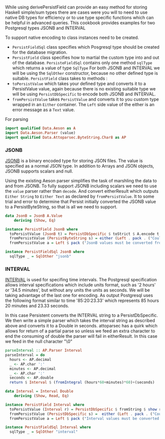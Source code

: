 While using derivePersistField can provide an easy method for storing Haskell simple/sum types there are cases were you will 
to need to use native DB types for efficiency or to use type specific functions which can be helpful in advanced queries.
This cookbook provides examples for two Postgresql types JSONB and INTERVAL

To support native encoding to class instances need to be created.
* `PersistFieldSql` class specifies which Posgresql type should be created for the database migration.
* `PersistField` class specifies how to martial the custom type into and out of the database.
`PersisteFieldSql` contains only one method `sqlType` which returns a value of type `SqlType` For both JSONB and INTERVAL we 
will be using the `SqlOther` constructor, because no other defined type is suitable.
`PersistField` class takes to methods :
* `toPersistValue` which takes your defined type and converts it to a PersistValue value, again because there is no existing 
suitable type we will be using `PersistDbSpecific` to encode both JSONB and INTERVAL.
* `fromPersistValue` takes `PersistValue` and converts it to you custom type wrapped in an `Either` container. The `Left` side value of
 the either is an error message as a `Text` value.

For parsing 
```haskell
import qualified Data.Aeson as A
import Data.Aeson.Parser (value)
import qualified Data.Attoparsec.ByteString.Char8 as AP
```

### JSONB
[JSONB](http://www.postgresql.org/docs/current/static/datatype-json.html) is a binary encoded type for storing JSON files. The
value is specified as a normal JSON type. In addition to Arrays and JSON objects, JSONB supports scalars and null.

Using the existing Aeson parser simplifies the task of marshling the data to and from JSONB. To fully support JSONB including
scalars we need to use the `value` parser rather than `decode`. And convert eitherResult which outputs `Either String` to 
`Either Text` as declared by `fromPersistValue`.  It to some trial and error to determine that Persist initially converted 
the JSONB value to a PersistByteString, so that is all we need to support.

```haskell
data JsonB = JsonB A.Value
    deriving (Show, Eq)

instance PersistField JsonB where
  toPersistValue (JsonB t) = PersistDbSpecific $ toStrict $ A.encode t
  fromPersistValue (PersistByteString s) = either (Left . pack . ("Could not convert Json " ++)) (Right . JsonB) $ AP.eitherResult $ AP.parse value $  s
  fromPersistValue a = Left $ pack ("JsonB values must be converted from PersistDbSpecific " ++ show a)

instance PersistFieldSql JsonB where
  sqlType _ = SqlOther "jsonb"
```
### INTERVAL
[INTERVAL](http://www.postgresql.org/docs/current/static/datatype-datetime.html) is used for specifing time intervals.
The Postgresql specification allows interval specifications which include units format, such as
'2 hours' or '34.5 minutes', but without any units the units as seconds.
We will be taking advantage of the last one for encoding. As output Postgresql uses the following 
format similar to time '85:20:23.33' which represents 85 hours 20 minutes and 23.33 seconds.

In this case Persistent converts the INTERVAL string to a PersistDbSpecific. We then write a simple parser which takes
the interval string as described above and converts it to a Double in seconds. attoparsec has a quirk which allows
for return of a partial parse so unless we feed an extra character to end the consuming of double the parser 
will fail in eitherResult.  In this case we feed in the null character "\0"

```haskell
parseInterval :: AP.Parser Interval
parseInterval = do
  hours <- AP.decimal
  _ <- AP.char ':'
  minutes <- AP.decimal
  _ <- AP.char ':'
  seconds <- AP.double
  return $ Interval $ (fromIntegral (hours*60+minutes)*60)+(seconds)

data Interval = Interval Double
    deriving (Show, Read, Eq)

instance PersistField Interval where
  toPersistValue (Interval r) = PersistDbSpecific $ fromString $ show r
  fromPersistValue (PersistDbSpecific s) =  either (Left . pack . ("Could not convert to Interval " ++)) (Right) $ AP.eitherResult $ AP.parse parseInterval (s ++ "\0")
  fromPersistValue a = Left $ pack ("Interval values must be converted from PersistDbSpecific " ++ show a)

instance PersistFieldSql Interval where
  sqlType _ = SqlOther "interval"
```
